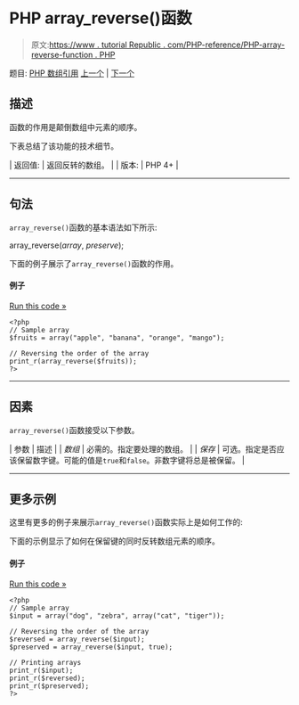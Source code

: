 # PHP array_reverse()函数

> 原文:[https://www . tutorial Republic . com/PHP-reference/PHP-array-reverse-function . PHP](https://www.tutorialrepublic.com/php-reference/php-array-reverse-function.php)

题目: [PHP 数组引用](php-array-functions.php) [上一个](php-array-replace-function.php) | [下一个](php-array-search-function.php)

## 描述

函数的作用是颠倒数组中元素的顺序。

下表总结了该功能的技术细节。

| 返回值: | 返回反转的数组。 |
| 版本: | PHP 4+ |

* * *

## 句法

`array_reverse()`函数的基本语法如下所示:

array_reverse(*array*, *preserve*);

下面的例子展示了`array_reverse()`函数的作用。

#### 例子

[Run this code »](../codelab.php?topic=php&file=reverse-the-order-of-array-elements "Run this code to view the output")

```
<?php
// Sample array
$fruits = array("apple", "banana", "orange", "mango");

// Reversing the order of the array
print_r(array_reverse($fruits));
?>
```

* * *

## 因素

`array_reverse()`函数接受以下参数。

| 参数 | 描述 |
| *数组* | 必需的。指定要处理的数组。 |
| *保存* | 可选。指定是否应该保留数字键。可能的值是`true`和`false`。非数字键将总是被保留。 |

* * *

## 更多示例

这里有更多的例子来展示`array_reverse()`函数实际上是如何工作的:

下面的示例显示了如何在保留键的同时反转数组元素的顺序。

#### 例子

[Run this code »](../codelab.php?topic=php&file=reverse-the-order-of-array-elements-preserving-keys "Run this code to view the output")

```
<?php
// Sample array
$input = array("dog", "zebra", array("cat", "tiger"));

// Reversing the order of the array
$reversed = array_reverse($input);
$preserved = array_reverse($input, true);

// Printing arrays
print_r($input);
print_r($reversed);
print_r($preserved);
?>
```
